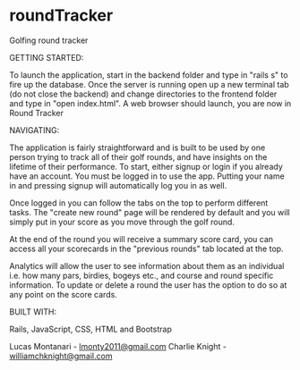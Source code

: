 # roundTracker
Golfing round tracker

GETTING STARTED:

To launch the application, start in the backend folder and type in "rails s" to fire up the database. Once the server is running open up a new terminal tab (do not close the backend) and change directories to the frontend folder and type in "open index.html". A web browser should launch, you are now in Round Tracker

NAVIGATING: 

The application is fairly straightforward and is built to be used by one person trying to track all of their golf rounds, and have insights on the lifetime of their performance. To start, either signup or login if you already have an account. You must be logged in to use the app. Putting your name in and pressing signup will automatically log you in as well. 

Once logged in you can follow the tabs on the top to perform different tasks. The "create new round" page will be rendered by default and you will simply put in your score as you move through the golf round. 

At the  end of the round you will receive a summary score card, you can access all your scorecards in the "previous rounds" tab located at the top. 

Analytics will allow the user to see information about them as an individual i.e. how many pars, birdies, bogeys etc., and course and round specific information. To update or delete a round the user has the option to do so at any point on the score cards. 

BUILT WITH:

Rails, JavaScript, CSS, HTML and Bootstrap

Lucas Montanari - lmonty2011@gmail.com
Charlie Knight - williamchknight@gmail.com
